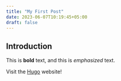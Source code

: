 ```yaml
---
title: "My First Post"
date: 2023-06-07T10:19:45+05:00
draft: false
---
```


## Introduction

This is **bold** text, and this is *emphasized* text.

Visit the [Hugo](https://gohugo.io) website!

